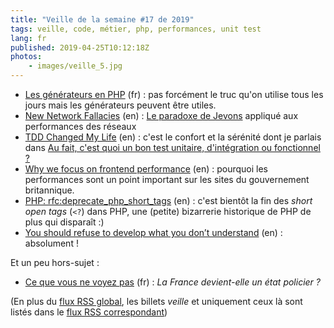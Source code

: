 ```yaml
---
title: "Veille de la semaine #17 de 2019"
tags: veille, code, métier, php, performances, unit test
lang: fr
published: 2019-04-25T10:12:18Z
photos:
    - images/veille_5.jpg
---
```

* [Les générateurs en PHP](https://www.geek-directeur-technique.com/2019/04/18/les-generateurs-en-php) (fr)&nbsp;: pas forcément le truc qu'on utilise tous les jours mais les générateurs peuvent être utiles.
* [New Network Fallacies](https://timkadlec.com/remembers/2019-04-18-new-network-fallacies/) (en)&nbsp;: [Le paradoxe de Jevons](https://fr.wikipedia.org/wiki/Paradoxe_de_Jevons) appliqué aux performances des réseaux
* [TDD Changed My Life](https://medium.com/javascript-scene/tdd-changed-my-life-5af0ce099f80) (en)&nbsp;: c'est le confort et la sérénité dont je parlais dans [Au fait, c'est quoi un bon test unitaire, d'intégration ou fonctionnel ?](/post/bon-test-unitaire-integration-fonctionnel/)
* [Why we focus on frontend performance](https://technology.blog.gov.uk/2019/04/18/why-we-focus-on-frontend-performance/) (en)&nbsp;: pourquoi les performances sont un point important sur les sites du gouvernement britannique.
* [PHP: rfc:deprecate_php_short_tags](https://wiki.php.net/rfc/deprecate_php_short_tags) (en)&nbsp;: c'est bientôt la fin des *short open tags* (`<?`) dans PHP, une (petite) bizarrerie historique de PHP de plus qui disparaît :)
* [You should refuse to develop what you don’t understand](https://philippe.bourgau.net/you-should-refuse-to-develop-what-you-dont-understand/) (en)&nbsp;: absolument !

Et un peu hors-sujet&nbsp;:

* [Ce que vous ne voyez pas](https://reflets.info/articles/ce-que-vous-ne-voyez-pas) (fr)&nbsp;: _La France devient-elle un état policier ?_

(En plus du [flux RSS global](/rss.xml), les billets *veille*
et uniquement ceux là sont listés dans le [flux RSS correspondant](/rss/veille.xml))

